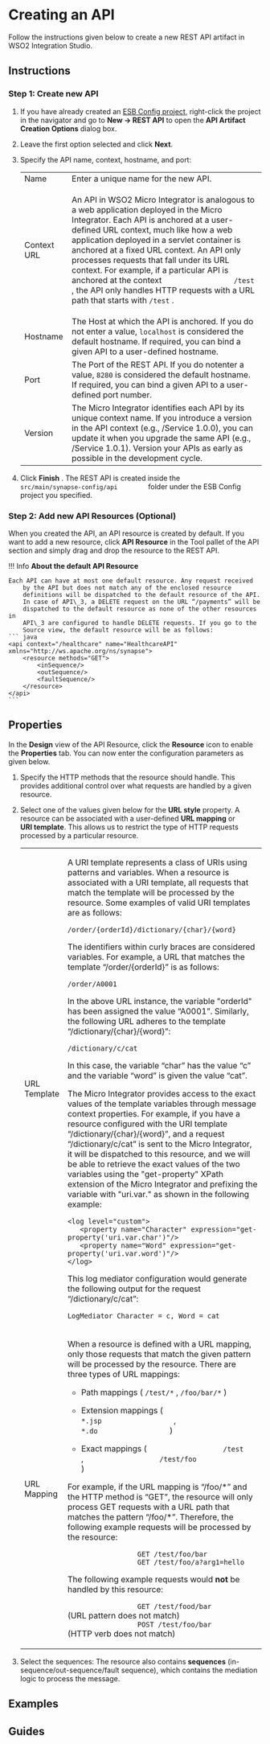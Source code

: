 # Creating an API

Follow the instructions given below to create a new REST API artifact in WSO2 Integration Studio.

## Instructions 

### Step 1: Create new API

1.  If you have already created an [ESB Config project](../../creating-projects/#esb-config-project), right-click the project in the navigator and go to **New → REST API** to open the **API Artifact Creation Options** dialog box.
2.  Leave the first option selected and click **Next**.
3.  Specify the API name, context, hostname, and port:

    <table>
    <tbody>
    <tr class="odd">
    <td>Name</td>
    <td>Enter a unique name for the new API.</td>
    </tr>
    <tr class="even">
    <td>Context URL</td>
    <td><div class="content-wrapper">
    <p>An API in WSO2 Micro Integrator is analogous to a web application deployed in the Micro Integrator. Each API is anchored at a user-defined URL context, much like how a web application deployed in a servlet container is anchored at a fixed URL context. An API only processes requests that fall under its URL context. For example, if a particular API is anchored at the context <code>                 /test                </code> , the API only handles HTTP requests with a URL path that starts with <code>/test</code> .</p>
    </div></td>
    </tr>
    <tr class="odd">
    <td>Hostname</td>
    <td>The Host at which the API is anchored. If you do not enter a value, <code>localhost</code> is considered the default hostname. If required, you can bind a given API to a user-defined hostname.</td>
    </tr>
    <tr class="even">
    <td>Port</td>
    <td>The Port of the REST API. If you do notenter a value, <code>8280</code> is considered the default hostname. If required, you can bind a given API to a user-defined port number.</td>
    </tr>
    <tr class="odd">
    <td>Version</td>
    <td>The Micro Integrator identifies each API by its unique context name. If you introduce a version in the API context (e.g., /Service 1.0.0), you can update it when you upgrade the same API (e.g., /Service 1.0.1). Version your APIs as early as possible in the development cycle.</td>
    </tr>
    </tbody>
    </table>

4.  Click **Finish** . The REST API is created inside the
    `          src/main/synapse-config/api         ` folder under the
    ESB Config project you specified.

### Step 2: Add new API Resources (Optional)

When you created the API, an API resource is created by default. If you want to add a new resource, click **API Resource** in the Tool pallet of the API section and simply drag and drop the resource to the REST API.

!!! Info
    **About the default API Resource**
    
    Each API can have at most one default resource. Any request received
        by the API but does not match any of the enclosed resource
        definitions will be dispatched to the default resource of the API.
        In case of API\_3, a DELETE request on the URL “/payments” will be
        dispatched to the default resource as none of the other resources in
        API\_3 are configured to handle DELETE requests. If you go to the
        Source view, the default resource will be as follows: 
    ``` java
    <api context="/healthcare" name="HealthcareAPI" xmlns="http://ws.apache.org/ns/synapse">
        <resource methods="GET">
            <inSequence/>
            <outSequence/>
            <faultSequence/>
        </resource>
    </api>
    ```    

## Properties

In the **Design** view of the API Resource, click the **Resource** icon to enable the **Properties** tab. You can now enter the configuration parameters as given below.

1.  Specify the HTTP methods that the resource should handle. This provides additional control over what requests are handled by a given resource.

2.  Select one of the values given below for the **URL style** property. A resource can be associated with a user-defined **URL mapping** or **URI template**. This allows us to restrict the type of HTTP requests processed by a particular resource.

    <table>
    <tbody>
    <tr class="odd">
    <td>URL Template</td>
    <td><div class="content-wrapper">
    <p>A URI template represents a class of URIs using patterns and variables. When a resource is associated with a URI template, all requests that match the template will be processed by the resource. Some examples of valid URI templates are as follows:<br />
    </p>
    <p><code>/order/{orderId}/dictionary/{char}/{word}</code></p>
    <p>The identifiers within curly braces are considered variables. For example, a URL that matches the template “/order/{orderId}” is as follows:</p>
    <p><code>/order/A0001</code></p>
    <p>In the above URL instance, the variable "orderId" has been assigned the value “A0001”. Similarly, the following URL adheres to the template “/dictionary/{char}/{word}”:</p>
    <p><code>/dictionary/c/cat</code><br />
    </p>
    <p>In this case, the variable “char” has the value “c” and the variable “word” is given the value “cat”.<br />
    </p>
    <p>The Micro Integrator provides access to the exact values of the template variables through message context properties. For example, if you have a resource configured with the URI template “/dictionary/{char}/{word}”, and a request “/dictionary/c/cat” is sent to the Micro Integrator, it will be dispatched to this resource, and we will be able to retrieve the exact values of the two variables using the "get-property" XPath extension of the Micro Integrator and prefixing the variable with "uri.var." as shown in the following example:</p>
    <div class="code panel pdl" style="border-width: 1px;">
    <div class="codeContent panelContent pdl">
    <div class="sourceCode" id="cb1" data-syntaxhighlighter-params="brush: java; gutter: false; theme: Confluence" data-theme="Confluence" style="brush: java; gutter: false; theme: Confluence"><pre class="sourceCode java"><code class="sourceCode java"><span id="cb1-1"><a href="#cb1-1"></a>&lt;log level=<span class="st">&quot;custom&quot;</span>&gt;</span>
    <span id="cb1-2"><a href="#cb1-2"></a>   &lt;property name=<span class="st">&quot;Character&quot;</span> expression=<span class="st">&quot;get-property(&#39;uri.var.char&#39;)&quot;</span>/&gt;</span>
    <span id="cb1-3"><a href="#cb1-3"></a>   &lt;property name=<span class="st">&quot;Word&quot;</span> expression=<span class="st">&quot;get-property(&#39;uri.var.word&#39;)&quot;</span>/&gt;</span>
    <span id="cb1-4"><a href="#cb1-4"></a>&lt;/log&gt;</span></code></pre></div>
    </div>
    </div>
    <p>This log mediator configuration would generate the following output for the request “/dictionary/c/cat”:</p>
    <p><code>LogMediator Character = c, Word = cat</code></p>
    </div></td>
    </tr>
    <tr class="even">
    <td>URL Mapping</td>
    <td><p>When a resource is defined with a URL mapping, only those requests that match the given pattern will be processed by the resource. There are three types of URL mappings:</p>
    <ul>
    <li><p>Path mappings ( <code>/test/*</code> , <code>/foo/bar/*</code> )</p></li>
    <li><p>Extension mappings ( <code>                  *.jsp                 </code> , <code>                  *.do                 </code> )</p></li>
    <li><p>Exact mappings ( <code>                  /test                 </code> , <code>                  /test/foo                 </code> )</p></li>
    </ul>
    <div>
    <p>For example, if the URL mapping is “/foo/*” and the HTTP method is “GET”, the resource will only process GET requests with a URL path that matches the pattern “/foo/*”. Therefore, the following example requests will be processed by the resource:</p>
    <p><code>                 GET /test/foo/bar                </code><br />
    <code>                 GET /test/foo/a?arg1=hello                </code><br />
    </p>
    <p>The following example requests would <strong>not</strong> be handled by this resource:</p>
    <p><code>                 GET /test/food/bar                </code> (URL pattern does not match)<br />
    <code>                 POST /test/foo/bar                </code> (HTTP verb does not match)</p>
    </div></td>
    </tr>
    </tbody>
    </table>

3.  Select the sequences: The resource also contains **sequences**
    (in-sequence/out-sequence/fault sequence), which contains the
    mediation logic to process the message.

## Examples

## Guides